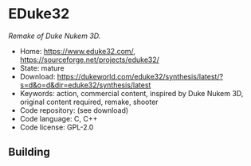 # EDuke32

_Remake of Duke Nukem 3D._

- Home: https://www.eduke32.com/, https://sourceforge.net/projects/eduke32/
- State: mature
- Download: https://dukeworld.com/eduke32/synthesis/latest/?s=d&o=d&dir=eduke32/synthesis/latest
- Keywords: action, commercial content, inspired by Duke Nukem 3D, original content required, remake, shooter
- Code repository: (see download)
- Code language: C, C++
- Code license: GPL-2.0

## Building

